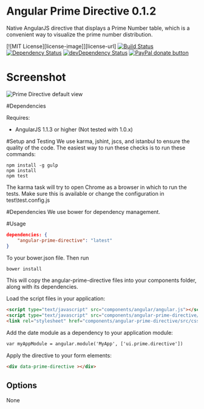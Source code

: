 # Angular Prime Directive 0.1.2

Native AngularJS directive that displays a Prime Number table, which is a convenient way to visualize the prime number distribution.

[![MIT License][license-image]][license-url]
[![Build Status](https://travis-ci.org/dalelotts/angular-prime-directive.png?branch=master)](https://travis-ci.org/dalelotts/angular-prime-directive)
[![Dependency Status](https://david-dm.org/dalelotts/angular-prime-directive.svg)](https://david-dm.org/dalelotts/angular-prime-directive)
[![devDependency Status](https://david-dm.org/dalelotts/angular-prime-directiver/dev-status.png)](https://david-dm.org/dalelotts/angular-prime-directive#info=devDependencies)
[![PayPal donate button](http://img.shields.io/paypal/donate.png?color=yellow)](https://www.paypal.com/cgi-bin/webscr?cmd=_donations&business=F3FX5W6S2U4BW&lc=US&item_name=Dale%20Lotts&item_number=angular%2dbootstrap%2ddatetimepicker&currency_code=USD&bn=PP%2dDonationsBF%3abtn_donate_SM%2egif%3aNonHosted "Donate one-time to this project using Paypal")


# Screenshot

![Prime Directive default view](https://raw.github.com/dalelotts/angular-prime-directive/master/screenshots/default.png)

#Dependencies

Requires:
 * AngularJS 1.1.3 or higher (Not tested with 1.0.x)

#Setup and Testing
We use karma, jshint, jscs, and istanbul to ensure the quality of the code. The easiest way to run these checks is to run these commands:

```
npm install -g gulp
npm install
npm test
```

The karma task will try to open Chrome as a browser in which to run the tests. Make sure this is available or change the configuration in test\test.config.js

#Dependencies
We use bower for dependency management.

#Usage
```json
dependencies: {
    "angular-prime-directive": "latest"
}
```

To your bower.json file. Then run

```html
bower install
```

This will copy the angular-prime-directive files into your components folder, along with its dependencies.

Load the script files in your application:
```html
<script type="text/javascript" src="components/angular/angular.js"></script>
<script type="text/javascript" src="components/angular-prime-directive/src/js/primeDirective.js"></script>
<link rel="stylesheet" href="components/angular-prime-directive/src/css/primeDirective.css">
```

Add the date module as a dependency to your application module:

```html
var myAppModule = angular.module('MyApp', ['ui.prime.directive'])
```

Apply the directive to your form elements:

```html
<div data-prime-directive ></div>
```

## Options

None
